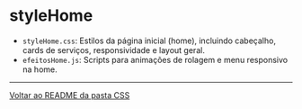 # styleHome

- `styleHome.css`: Estilos da página inicial (home), incluindo cabeçalho, cards de serviços, responsividade e layout geral.
- `efeitosHome.js`: Scripts para animações de rolagem e menu responsivo na home.

---

[Voltar ao README da pasta CSS](../README.md)
